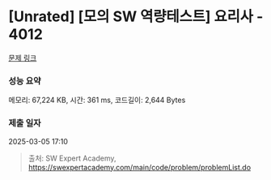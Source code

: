 # [Unrated] [모의 SW 역량테스트] 요리사 - 4012 

[문제 링크](https://swexpertacademy.com/main/code/problem/problemDetail.do?contestProbId=AWIeUtVakTMDFAVH) 

### 성능 요약

메모리: 67,224 KB, 시간: 361 ms, 코드길이: 2,644 Bytes

### 제출 일자

2025-03-05 17:10



> 출처: SW Expert Academy, https://swexpertacademy.com/main/code/problem/problemList.do